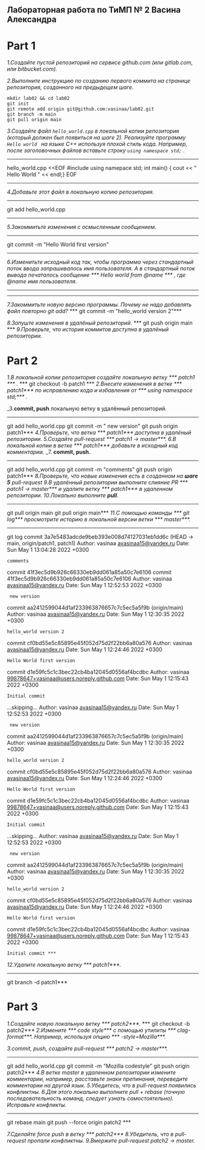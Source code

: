 ## Лабораторная работа по ТиМП № 2 Васина Александра
# Part 1
_1.Создайте пустой репозиторий на сервисе github.com (или gitlab.com, или bitbucket.com)._

_2.Выполните инструкцию по созданию первого коммита на странице репозитория, созданного на предыдещем шаге._
```
mkdir lab02 && cd lab02
git init
git remote add origin git@github.com:vasinaa/lab02.git
git branch -m main
git pull origin main
```
_3.Создайте файл ```hello_world.cpp``` в локальной копии репозитория (который должен был появиться на шаге 2). Реализуйте программу ```Hello world ``` на языке C++ используя плохой стиль кода. Например, после заголовочных файлов вставьте строку  ``` using namespace std; ``` ._
*** 
hello_world.cpp <<EOF
#include <iostream>
using namepace std;
int main() { cout << " Hello World " << endl;}
EOF
***
_4.Добавьте этот файл в локальную копию репозитория._
***
git add hello_world.cpp
***
_5.Закоммитьте изменения с осмысленным сообщением._
***
git commit -m "Hello World first version"
***

_6.Изменитьте исходный код так, чтобы программа через стандартный поток ввода запрашивалось имя пользователя. А в стандартный поток вывода печаталось сообщение  *** Hello world from @name *** , где @name имя пользователя._
 ***
 
***
_7.Закоммитьте новую версию программы. Почему не надо добавлять файл повторно git add?_
*** git commit -m "hello_world version 2"***

_8.Запуште изменения в удалёный репозиторий._
*** git push origin main ***
_9.Проверьте, что история коммитов доступна в удалёный репозитории._

# Part 2
_1.В локальной копии репозитория создайте локальную ветку  *** patch1 *** ._
*** git checkout -b patch1 ***
_2.Внесите изменения в ветке *** patch1*** по исправлению кода и избавления от *** using namespace std;*** ._

_3.**commit, push** локальную ветку в удалённый репозиторий.
*** 
git add hello_world.cpp
git commit -m " new version"
git push origin patch1***
_4.Проверьте, что ветка *** patch1***  доступна в удалёный репозитории._
_5.Создайте pull-request *** patch1 -> master***._
_6.В локальной копии в ветке *** patch1*** добавьте в исходный код комментарии._
_7. **commit, push.**

***
git add hello_world.cpp
git commit -m "comments"
git push origin patch1***
_8.Проверьте, что новые изменения есть в созданном на **шаге 5** pull-request_
_9.В удалённый репозитории выполните слияние PR *** patch1 -> master*** и удалите ветку *** patch1*** в удаленном репозитории._
_10.Локально выполните **pull**._
***
git pull origin main
git pull origin main***
_11.С помощью команды *** git log*** просмотрите историю в локальной версии ветки *** master***._
***
git log
commit 3a7e5483adcde9beb393e008d74127031eb1dd6c (HEAD -> main, origin/patch1, patch1)
Author: vasinaa <avasinaa15@yandex.ru>
Date:   Sun May 1 13:04:28 2022 +0300

    comments

commit 41f3ec5d9b926c66330eb9dd061a85a50c7e6106
commit 41f3ec5d9b926c66330eb9dd061a85a50c7e6106
Author: vasinaa <avasinaa15@yandex.ru>
Date:   Sun May 1 12:52:53 2022 +0300

     new version

commit aa2412599044d1af233963876657c7c5ec5a5f9b (origin/main)
Author: vasinaa <avasinaa15@yandex.ru>
Date:   Sun May 1 12:30:35 2022 +0300

    hello_world version 2

commit cf0bd55e5c85895e45f052d75d2f22bb6a80a576
Author: vasinaa <avasinaa15@yandex.ru>
Date:   Sun May 1 12:24:46 2022 +0300

    Hello World first version

commit d1e59fc5c1c3bec22cb4ba12045d0556af4bcdbc
Author: vasinaa <99878647+vasinaa@users.noreply.github.com>
Date:   Sun May 1 12:15:43 2022 +0300

    Initial commit
...skipping...
Author: vasinaa <avasinaa15@yandex.ru>
Date:   Sun May 1 12:52:53 2022 +0300

     new version

commit aa2412599044d1af233963876657c7c5ec5a5f9b (origin/main)
Author: vasinaa <avasinaa15@yandex.ru>
Date:   Sun May 1 12:30:35 2022 +0300

    hello_world version 2

commit cf0bd55e5c85895e45f052d75d2f22bb6a80a576
Author: vasinaa <avasinaa15@yandex.ru>
Date:   Sun May 1 12:24:46 2022 +0300

    Hello World first version

commit d1e59fc5c1c3bec22cb4ba12045d0556af4bcdbc
Author: vasinaa <99878647+vasinaa@users.noreply.github.com>
Date:   Sun May 1 12:15:43 2022 +0300

    Initial commit
...skipping...
Author: vasinaa <avasinaa15@yandex.ru>
Date:   Sun May 1 12:52:53 2022 +0300

     new version

commit aa2412599044d1af233963876657c7c5ec5a5f9b (origin/main)
Author: vasinaa <avasinaa15@yandex.ru>
Date:   Sun May 1 12:30:35 2022 +0300

    hello_world version 2

commit cf0bd55e5c85895e45f052d75d2f22bb6a80a576
Author: vasinaa <avasinaa15@yandex.ru>
Date:   Sun May 1 12:24:46 2022 +0300

    Hello World first version

commit d1e59fc5c1c3bec22cb4ba12045d0556af4bcdbc
Author: vasinaa <99878647+vasinaa@users.noreply.github.com>
Date:   Sun May 1 12:15:43 2022 +0300

    Initial commit ***

_12.Удалите локальную ветку *** patch1***._
***
git branch -d patch1***

# Part 3
_1.Создайте новую локальную ветку *** patch2***._
*** git checkout -b patch2***
_2.Измените *** code style*** с помощью утилиты *** clag-format***. Например, используя опцию *** -style=Mozilla***._

_3.commit, push, создайте pull-request *** patch2 -> master***._
 ***
git add hello_world.cpp
git commit -m "Mozilla codestyle"
git push origin patch2***
_4.В ветке master в удаленном репозитории измените комментарии, например, расставьте знаки препинания, переведите комментарии на другой язык._
_5.Убедитесь, что в pull-request появились конфликтны._
_6.Для этого локально выполните pull + rebase (точную последовательность команд, следует узнать самостоятельно). Исправьте конфликты._
*** 
git rebase main
git push --force origin patch2 ***

_7.Сделайте force push в ветку *** patch2***_
_8.Убедитель, что в pull-request пропали конфликтны._
_9.Вмержите pull-request patch2 -> master._

  
  
  
 

 
